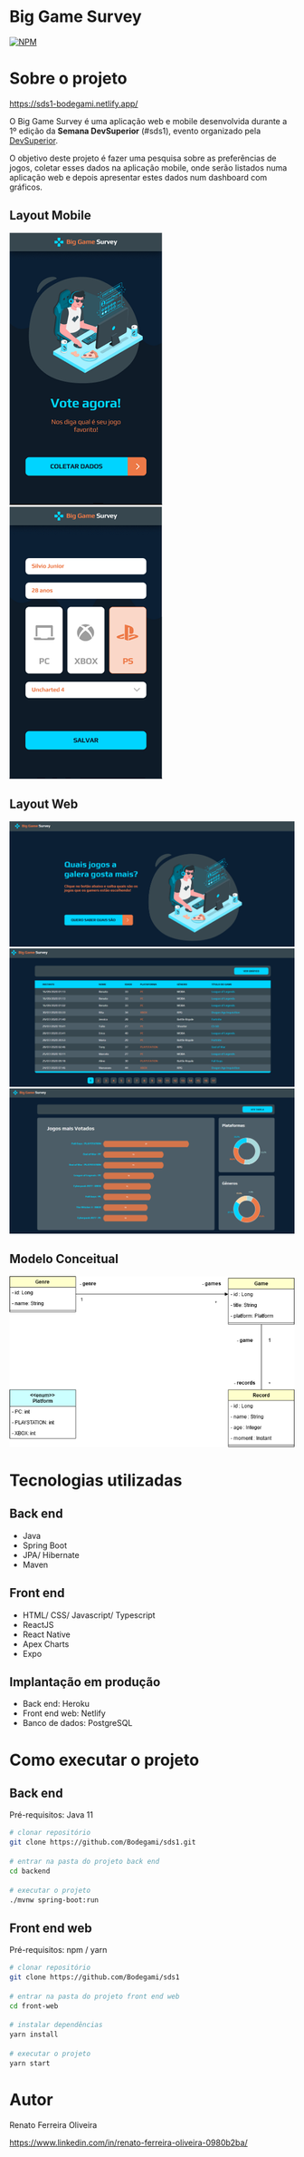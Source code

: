 # Big Game Survey
[![NPM](https://img.shields.io/npm/l/react)](https://github.com/Bodegami/sds1/blob/master/LICENSE) 


# Sobre o projeto 

https://sds1-bodegami.netlify.app/

O Big Game Survey é uma aplicação web e mobile desenvolvida durante a 1º edição da **Semana DevSuperior** (#sds1), evento organizado pela [DevSuperior](https://devsuperior.com "Site da DevSuperior").

O objetivo deste projeto é fazer uma pesquisa sobre as preferências de jogos, coletar esses dados na aplicação mobile, onde serão listados numa aplicação web e depois apresentar estes dados num dashboard com gráficos. 


## Layout Mobile

![Mobile 1](https://github.com/Bodegami/github-assets/blob/main/Assets/SDS1-BigGameSurvey/mobile1.png) ![Mobile 2](https://github.com/Bodegami/github-assets/blob/main/Assets/SDS1-BigGameSurvey/mobile2.png)


## Layout Web

![Web 1](https://github.com/Bodegami/github-assets/blob/main/Assets/SDS1-BigGameSurvey/web1.png) ![Web 2](https://github.com/Bodegami/github-assets/blob/main/Assets/SDS1-BigGameSurvey/web2.png) ![Web 3](https://github.com/Bodegami/github-assets/blob/main/Assets/SDS1-BigGameSurvey/web3.png)


## Modelo Conceitual

![Modelo Conceitual](https://github.com/Bodegami/github-assets/blob/main/Assets/SDS1-BigGameSurvey/sds1-modelo-conceitual.png)


# Tecnologias utilizadas

## Back end

- Java
- Spring Boot
- JPA/ Hibernate
- Maven


## Front end

- HTML/ CSS/ Javascript/ Typescript
- ReactJS
- React Native
- Apex Charts
- Expo


## Implantação em produção

- Back end: Heroku
- Front end web: Netlify
- Banco de dados: PostgreSQL


# Como executar o projeto

## Back end
Pré-requisitos: Java 11

```bash
# clonar repositório
git clone https://github.com/Bodegami/sds1.git

# entrar na pasta do projeto back end
cd backend

# executar o projeto
./mvnw spring-boot:run
```

## Front end web
Pré-requisitos: npm / yarn

```bash
# clonar repositório
git clone https://github.com/Bodegami/sds1

# entrar na pasta do projeto front end web
cd front-web

# instalar dependências
yarn install

# executar o projeto
yarn start
```

# Autor

Renato Ferreira Oliveira

https://www.linkedin.com/in/renato-ferreira-oliveira-0980b2ba/
